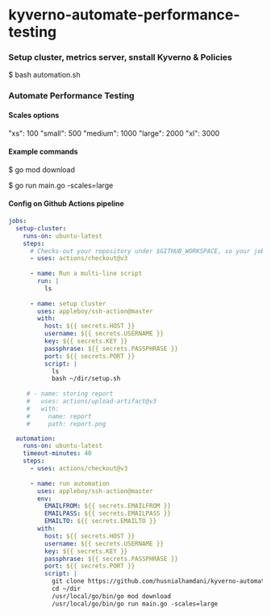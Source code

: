 # kyverno-automate-performance-testing

### Setup cluster, metrics server, snstall Kyverno & Policies
$ bash automation.sh

### Automate Performance Testing
#### Scales options
"xs": 100
"small": 500
"medium": 1000
"large": 2000
"xl": 3000

#### Example commands
$ go mod download

$ go run main.go -scales=large

#### Config on Github Actions pipeline

```yaml
jobs:
  setup-cluster:
    runs-on: ubuntu-latest
    steps:
      # Checks-out your repository under $GITHUB_WORKSPACE, so your job can access it
      - uses: actions/checkout@v3
      
      - name: Run a multi-line script
        run: |
          ls
          
      - name: setup cluster
        uses: appleboy/ssh-action@master
        with:
          host: ${{ secrets.HOST }}
          username: ${{ secrets.USERNAME }}
          key: ${{ secrets.KEY }}
          passphrase: ${{ secrets.PASSPHRASE }}
          port: ${{ secrets.PORT }}
          script: |
            ls
            bash ~/dir/setup.sh
   
     # - name: storing report
     #   uses: actions/upload-artifact@v3
     #   with:
     #     name: report
     #     path: report.png

  automation:
    runs-on: ubuntu-latest
    timeout-minutes: 40
    steps:
      - uses: actions/checkout@v3
      
      - name: run automation
        uses: appleboy/ssh-action@master
        env:
          EMAILFROM: ${{ secrets.EMAILFROM }}
          EMAILPASS: ${{ secrets.EMAILPASS }}
          EMAILTO: ${{ secrets.EMAILTO }}
        with:
          host: ${{ secrets.HOST }}
          username: ${{ secrets.USERNAME }}
          key: ${{ secrets.KEY }}
          passphrase: ${{ secrets.PASSPHRASE }}
          port: ${{ secrets.PORT }}
          script: |
            git clone https://github.com/husnialhamdani/kyverno-automate-performance-testing.git dir
            cd ~/dir
            /usr/local/go/bin/go mod download
            /usr/local/go/bin/go run main.go -scales=large
```
